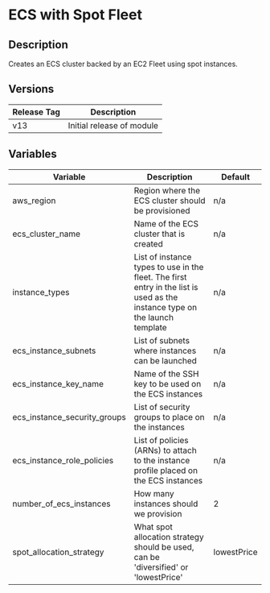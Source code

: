 # ECS with Spot Fleet

## Description

Creates an ECS cluster backed by an EC2 Fleet using spot instances.

## Versions

|Release Tag|Description|
|---|---|
|v13|Initial release of module

## Variables

|Variable|Description|Default|
|---|---|---|
|aws_region|Region where the ECS cluster should be provisioned|n/a
|ecs_cluster_name|Name of the ECS cluster that is created|n/a
|instance_types|List of instance types to use in the fleet.  The first entry in the list is used as the instance type on the launch template|n/a
|ecs_instance_subnets|List of subnets where instances can be launched|n/a
|ecs_instance_key_name|Name of the SSH key to be used on the ECS instances|n/a
|ecs_instance_security_groups|List of security groups to place on the instances|n/a
|ecs_instance_role_policies|List of policies (ARNs) to attach to the instance profile placed on the ECS instances|n/a
|number_of_ecs_instances|How many instances should we provision|2
|spot_allocation_strategy|What spot allocation strategy should be used, can be 'diversified' or 'lowestPrice'|lowestPrice